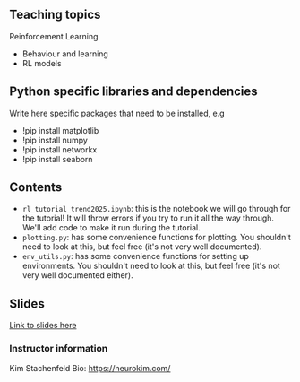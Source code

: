 ## Teaching topics

Reinforcement Learning
- Behaviour and learning
- RL models

## Python specific libraries and dependencies
Write here specific packages that need to be installed, e.g
- !pip install matplotlib
- !pip install numpy
- !pip install networkx
- !pip install seaborn

## Contents
* `rl_tutorial_trend2025.ipynb`: this is the notebook we will go through for the tutorial! It will throw errors if you try to run it all the way through. We'll add code to make it run during the tutorial.
* `plotting.py`: has some convenience functions for plotting. You shouldn't need to look at this, but feel free (it's not very well documented). 
* `env_utils.py`: has some convenience functions for setting up environments. You shouldn't need to look at this, but feel free (it's not very well documented either). 

## Slides
[Link to slides here](https://docs.google.com/presentation/d/1P0HxPxZp3JJTv2yEvckjnQXJpBRy4FZW1CWJhNMDJHc/edit?slide=id.g138b2e57ee4_0_1420#slide=id.g138b2e57ee4_0_1420)

### Instructor information
Kim Stachenfeld
Bio: https://neurokim.com/
